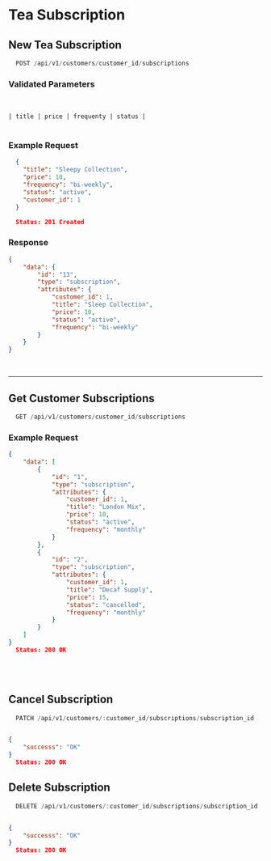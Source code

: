# Tea Subscription


## New Tea Subscription
```js
  POST /api/v1/customers/customer_id/subscriptions
```

### Validated Parameters
<br>

```| title | price | frequenty | status |```
<br>
<br>

### Example Request
```json
  {
    "title": "Sleepy Collection",
    "price": 10,
    "frequency": "bi-weekly",
    "status": "active",
    "customer_id": 1
  }

  Status: 201 Created
```

### Response
```json
{
    "data": {
        "id": "13",
        "type": "subscription",
        "attributes": {
            "customer_id": 1,
            "title": "Sleep Collection",
            "price": 10,
            "status": "active",
            "frequency": "bi-weekly"
        }
    }
}
```
<br>
<hr>

## Get Customer Subscriptions
```js
  GET /api/v1/customers/customer_id/subscriptions
```

### Example Request
```json
{
    "data": [
        {
            "id": "1",
            "type": "subscription",
            "attributes": {
                "customer_id": 1,
                "title": "London Mix",
                "price": 10,
                "status": "active",
                "frequency": "monthly"
            }
        },
        {
            "id": "2",
            "type": "subscription",
            "attributes": {
                "customer_id": 1,
                "title": "Decaf Supply",
                "price": 15,
                "status": "cancelled",
                "frequency": "monthly"
            }
        }
    ]
}
  Status: 200 OK
```
<br>
<br>

## Cancel Subscription
```js
  PATCH /api/v1/customers/:customer_id/subscriptions/subscription_id
  ```
```json

{
    "successs": "OK"
}
  Status: 200 OK
```

## Delete Subscription

```js
  DELETE /api/v1/customers/:customer_id/subscriptions/subscription_id
```
```json

{
    "successs": "OK"
}
  Status: 200 OK
```